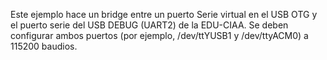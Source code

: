 Este ejemplo hace un bridge entre un puerto Serie virtual en el USB OTG y el
puerto serie del USB DEBUG (UART2) de la EDU-CIAA. Se deben configurar ambos
puertos (por ejemplo, /dev/ttYUSB1 y /dev/ttyACM0) a 115200 baudios.
